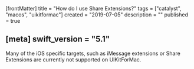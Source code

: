 [frontMatter]
title = "How do I use Share Extensions?"
tags = ["catalyst", "macos", "uikitformac"]
created = "2019-07-05"
description = ""
published = true

[meta]
swift_version = "5.1"
---

Many of the iOS specific targets, such as iMessage extensions or Share Extensions are currently not supported on UIKitForMac.
